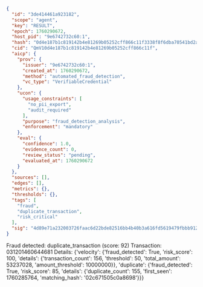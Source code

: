 ```json
{
  "id": "3de414461a923182",
  "scope": "agent",
  "key": "RESULT",
  "epoch": 1760290672,
  "host_pid": "9e6742732c60:1",
  "hash": "0d4e187b1c819142b4e81269b05252cff866c11f3338f8f6dba70541bd2a4282",
  "cid": "QmV10d4e187b1c819142b4e81269b05252cff866c11f",
  "aicp": {
    "prov": {
      "issuer": "9e6742732c60:1",
      "created_at": 1760290672,
      "method": "automated_fraud_detection",
      "vc_type": "VerifiableCredential"
    },
    "ucon": {
      "usage_constraints": [
        "no_pii_export",
        "audit_required"
      ],
      "purpose": "fraud_detection_analysis",
      "enforcement": "mandatory"
    },
    "eval": {
      "confidence": 1.0,
      "evidence_count": 0,
      "review_status": "pending",
      "evaluated_at": 1760290672
    }
  },
  "sources": [],
  "edges": [],
  "metrics": {},
  "thresholds": {},
  "tags": [
    "fraud",
    "duplicate_transaction",
    "risk_critical"
  ],
  "sig": "4d89e71a232003726faac6d22bde82516bb4b40b3a616fd5619479fbbb9128d4"
}
```

Fraud detected: duplicate_transaction (score: 92)
Transaction: 031201460644681
Details: {'velocity': {'fraud_detected': True, 'risk_score': 100, 'details': {'transaction_count': 156, 'threshold': 50, 'total_amount': 53237028, 'amount_threshold': 10000000}}, 'duplicate': {'fraud_detected': True, 'risk_score': 85, 'details': {'duplicate_count': 155, 'first_seen': 1760285764, 'matching_hash': '02c671505c0a8698'}}}
